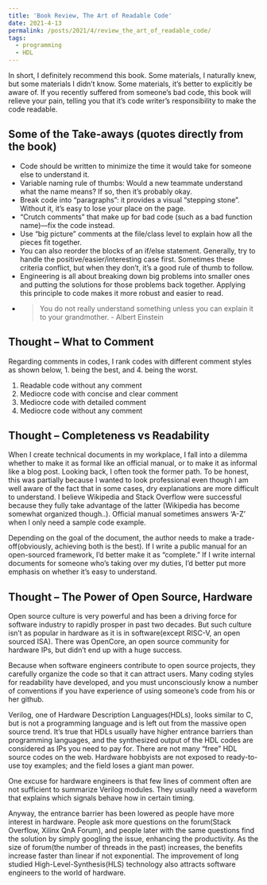 ```yaml
---
title: 'Book Review, The Art of Readable Code'
date: 2021-4-13
permalink: /posts/2021/4/review_the_art_of_readable_code/
tags:
  - programming
  - HDL
---
```


In short, I definitely recommend this book. Some materials, I naturally knew, but some materials I didn’t know. Some materials, it’s better to explicitly be aware of. If you recently suffered from someone’s bad code, this book will relieve your pain, telling you that it’s code writer’s responsibility to make the code readable.


Some of the Take-aways (quotes directly from the book)
------
- Code should be written to minimize the time it would take for someone else to understand it.
- Variable naming rule of thumbs: Would a new teammate understand what the name means? If so, then it’s probably okay.
- Break code into “paragraphs”: it provides a visual “stepping stone”. Without it, it’s easy to lose your place on the page.
- “Crutch comments” that make up for bad code (such as a bad function name)—fix the code instead.
- Use “big picture” comments at the file/class level to explain how all the pieces fit together.
- You can also reorder the blocks of an if/else statement. Generally, try to handle the positive/easier/interesting case first. Sometimes these criteria conflict, but when they don’t, it’s a good rule of thumb to follow.
- Engineering is all about breaking down big problems into smaller ones and putting the solutions for those problems back together. Applying this principle to code makes it more robust and easier to read.
- >You do not really understand something unless you can explain it to your grandmother. - Albert Einstein


Thought – What to Comment
------
Regarding comments in codes, I rank codes with different comment styles as shown below, 1. being the best, and 4. being the worst.

1. Readable code without any comment
2. Mediocre code with concise and clear comment
3. Mediocre code with detailed comment
4. Mediocre code without any comment


Thought – Completeness vs Readability
------
When I create technical documents in my workplace, I fall into a dilemma whether to make it as formal like an official manual, or to make it as informal like a blog post. Looking back, I often took the former path. To be honest, this was partially because I wanted to look professional even though I am well aware of the fact that in some cases, dry explanations are more difficult to understand. I believe Wikipedia and Stack Overflow were successful because they fully take advantage of the latter (Wikipedia has become somewhat organized though..). Official manual sometimes answers ‘A-Z’ when I only need a sample code example. 

Depending on the goal of the document, the author needs to make a trade-off(obviously, achieving both is the best). If I write a public manual for an open-sourced framework, I’d better make it as “complete.” If I write internal documents for someone who’s taking over my duties, I’d better put more emphasis on whether it’s easy to understand.


Thought – The Power of Open Source, Hardware
------
Open source culture is very powerful and has been a driving force for software industry to rapidly prosper in past two decades. But such culture isn’t as popular in hardware as it is in software(except RISC-V, an open sourced ISA). There was OpenCore, an open source community for hardware IPs, but didn’t end up with a huge success.

Because when software engineers contribute to open source projects, they carefully organize the code so that it can attract users. Many coding styles for readability have developed, and you must unconsciously know a number of conventions if you have experience of using someone’s code from his or her github.

Verilog, one of Hardware Description Languages(HDLs), looks similar to C, but is not a programming language and is left out from the massive open source trend. It’s true that HDLs usually have higher entrance barriers than programming languages, and the synthesized output of the HDL codes are considered as IPs you need to pay for. There are not many “free” HDL source codes on the web. Hardware hobbyists are not exposed to ready-to-use toy examples; and the field loses a giant man power. 

One excuse for hardware engineers is that few lines of comment often are not sufficient to summarize Verilog modules. They usually need a waveform that explains which signals behave how in certain timing.

Anyway, the entrance barrier has been lowered as people have more interest in hardware. People ask more questions on the forum(Stack Overflow, Xilinx QnA Forum), and people later with the same questions find the solution by simply googling the issue, enhancing the productivity. As the size of forum(the number of threads in the past) increases, the benefits increase faster than linear if not exponential. The improvement of long studied High-Level-Synthesis(HLS) technology also attracts software engineers to the world of hardware. 

